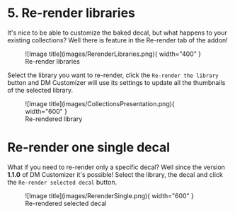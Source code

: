 # 5. Re-render libraries
It's nice to be able to customize the baked decal, but what happens to your existing collections? Well there is 
feature in the Re-render tab of the addon!

<figure markdown>
  ![Image title](images/RerenderLibraries.png){ width="400" } 
  <figcaption>Re-render libraries</figcaption>
</figure>

Select the library you want to re-render, click the `Re-render the library` button and DM Customizer will use its settings to update all the thumbnails of the selected 
library.

<figure markdown>
  ![Image title](images/CollectionsPresentation.png){ width="600" } 
  <figcaption>Re-rendered library</figcaption>
</figure>

# Re-render one single decal
What if you need to re-render only a specific decal? Well since the version **1.1.0** of DM Customizer it's possible!
Select the library, the decal and click the `Re-render selected decal` button.


<figure markdown>
  ![Image title](images/RerenderSingle.png){ width="600" } 
  <figcaption>Re-rendered selected decal</figcaption>
</figure>